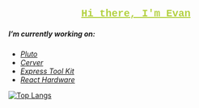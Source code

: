 <p align="center" style="font-size: 20px; font-family: 'Courier New', Courier, monospace; font-weight: 900;">
 <a href="https://evanamedi.com" style="color: #B3D141;"> Hi there, I'm Evan </a>
</p>

##### I’m currently working on:

-   [_Pluto_](https://github.com/evanamedi/Pluto)
-   [_Cerver_](https://github.com/evanamedi/Cerver)
-   [_Express Tool Kit_](https://github.com/evanamedi/ExpressToolKit)
-   [_React Hardware_](https://github.com/evanamedi/React-Hardware)

[![Top Langs](https://github-readme-stats.vercel.app/api/top-langs/?username=evanamedi&layout=donut&theme=merko)](https://github.com/evanamedi/github-readme-stats)

<!--

-   🌱 I’m currently learning ...

-   💬 Ask me about ...
-   📫 How to reach me: ...

-->
